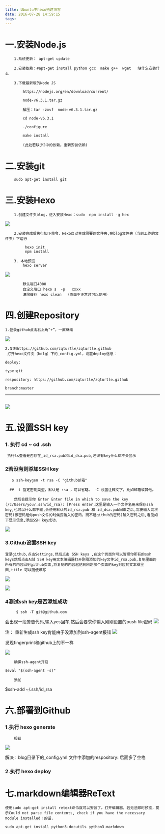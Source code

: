 ```yaml
---
title: Ubuntu中hexo搭建博客
date: 2016-07-28 14:59:15
tags:
---
```


# 一.安装Node.js

        1.系统更新： apt-get update
        
        2.安装依赖：#apt-get install python gcc  make g++  wget   缺什么安装什么
        
        3.下载最新版的Node JS 
        
            https://nodejs.org/en/download/current/       
            
            node-v6.3.1.tar.gz
            
            解压：tar -zxvf  node-v6.3.1.tar.gz
            
            cd node-v6.3.1  
            
            ./configure
            
            make install 
            
            (此处若缺少2中的依赖，重新安装依赖)
# 二.安装git

        sudo apt-get install git
        
# 三.安装Hexo

        1.创建文件夹blog，进入安装Hexo：sudo  npm install -g hex
![ ](../image/hexo_1.png)             
        
        2.安装完成后执行如下命令，Hexo自动生成需要的文件夹,在blog文件夹（当前工作的文件夹）下运行

             hexo init
             npm install 

        3. 本地预览
            hexo server       
![ ](../image/hexo_2.png)      

            默认端口4000
            自定义端口 hexo s  -p   xxxx
            清除缓存 hexo clean  （页面不正常时可以使用）
# 四.创建Repository
    1.登录github点击右上角“+”，一直继续
![ ](../image/hexo_3.png)      
  
    2.复制https://github.com/zqturtle/zqturtle.github 
     打开hexo文件夹（bolg）下的_config.yml，设置deploy信息：
     
```     
deploy:

type:git

respository: https://github.com/zqturtle/zqturtle.github

branch:master
```
   ---
![ ](../image/hexo_4.png)       
---
    
# 五.设置SSH key

### 1. 执行 cd ~        cd  .ssh

     执行ls查看是否存在_id_rsa.pub和id_dsa.pub,若没有key什么都不会显示

### 2若没有则添加SSH key

       $ ssh-keygen -t rsa -C "github邮箱"

      ﻿##  t 指定密钥类型，默认是 rsa ，可以省略。 -C 设置注释文字，比如邮箱或其他。

        然后会提示你 Enter Enter file in which to save the key (/c/Users/you/.ssh/id_rsa): [Press enter,这里是输入一个文件名用来保存ssh key,也可以什么都不输,会使用默认的id_rsa.pub 和 id_dsa.pub回车之后,需要输入两次密码(该密码是你push文件的时候要输入的密码，而不是github的密码)输入密码之后,看见如下显示信息,添加SSH key成功.
    
![ ](../image/hexo_5.png)      
    
### 3.Github设置SSH key

    登录github,点击Settings,然后点击 SSH keys ,在这个页面你可以管理你所有的ssh keys然后点击Add SSH key用文本编辑器打开刚刚添加的key文件id_rsa.pub,复制里面的所有的内容回到github页面,将复制的内容粘贴到刚刚那个页面的key对应的文本框里面,title 可以随便填写
![ ](../image/hexo_6.png)      

![ ](../image/hexo_7.png)      
### 4测试ssh key是否添加成功

         $ ssh -T git@github.com

会出现一段警告代码,输入yes回车,然后会要求你输入刚刚设置的push  file密码
![ ](../image/hexo_8.png)      

注：
重新生成ssh key肯能由于没添加到ssh-agent报错
![ ](../image/hexo_9.png)      

发现fingerprint和github上的不一样

![ ](../image/hexo_10.png)      
   
        确保ssh-agent开启
```      
$eval "$(ssh-agent -s)"
```
        添加  
        
$ssh-add ~/.ssh/id_rsa
    
        
#  六.部署到Github

###  1.执行 hexo generate

        报错
![ ](../image/hexo_11.png)      

解决：blog目录下的_config.yml 文件中添加的respository: 后面多了空格
###  2.执行 hexo deploy

#  七.markdown编辑器ReText
    使用sudo apt-get install retext命令就可以安装了。打开编辑器，若无法即时预览，提示Could not parse file contents, check if you have the necessary module installed！的话，

```
sudo apt-get install python3-docutils python3-markdown
```
    
    
    
    
    
    
    
    
    
    
    
    
    
    
    
    
    
    
    
    
    
    
    
    
    
    
    
    
    
    
    